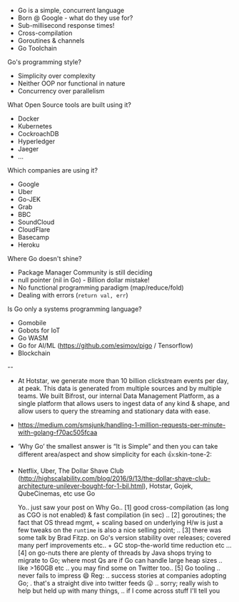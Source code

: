 * Go is a simple, concurrent language
* Born @ Google - what do they use for?
* Sub-millisecond response times!
* Cross-compilation
* Goroutines & channels
* Go Toolchain

Go's programming style?
  * Simplicity over complexity
  * Neither OOP nor functional in nature
  * Concurrency over parallelism

What Open Source tools are built using it?
  * Docker
  * Kubernetes
  * CockroachDB
  * Hyperledger
  * Jaeger
  * ...

Which companies are using it?
  * Google
  * Uber
  * Go-JEK
  * Grab
  * BBC
  * SoundCloud
  * CloudFlare
  * Basecamp
  * Heroku

Where Go doesn't shine?
* Package Manager
  Community is still deciding
* null pointer (nil in Go) - Billion dollar mistake!
* No functional programming paradigm (map/reduce/fold)
* Dealing with errors (`return val, err`)

Is Go only a systems programming language?
* Gomobile
* Gobots for IoT
* Go WASM
* Go for AI/ML (https://github.com/esimov/pigo / Tensorflow)
* Blockchain

--

* At Hotstar, we generate more than 10 billion clickstream events per day, at peak. This data is generated from multiple sources and by multiple teams. We built Bifrost, our internal Data Management Platform, as a single platform that allows users to ingest data of any kind & shape, and allow users to query the streaming and stationary data with ease.

* https://medium.com/smsjunk/handling-1-million-requests-per-minute-with-golang-f70ac505fcaa

* ‘Why Go’ the smallest answer is “It is Simple” and then you can take different area/aspect and show simplicity for each :+1::skin-tone-2:

* Netflix, Uber, The Dollar Shave Club (http://highscalability.com/blog/2016/9/13/the-dollar-shave-club-architecture-unilever-bought-for-1-bil.html), Hotstar, Gojek, QubeCinemas, etc use Go

  Yo.. just saw your post on Why Go.. [1] good cross-compilation (as long as CGO is not enabled) & fast compilation (in sec) .. [2] goroutines; the fact that OS thread mgmt, + scaling based on underlying H/w is just a few tweaks on the `runtime` is also a nice selling point; .. [3] there was some talk by Brad Fitzp. on Go's version stability over releases; covered many perf improvements etc.. + GC stop-the-world time reduction etc ... [4] on go-nuts there are plenty of threads by Java shops trying to migrate to Go; where most Qs are if Go can handle large heap sizes .. like >160GB etc .. you may find some on Twitter too.. [5] Go tooling .. never fails to impress :smile:
  Reg: .. success stories at companies adopting Go; . that's a straight dive into twitter feeds :stuck_out_tongue: .. sorry; really wish to help but held up with many things, .. if I come across stuff I'll tell you
